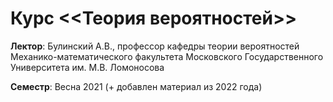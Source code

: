 # Курс <<Теория вероятностей>>

**Лектор**: Булинский А.В., профессор кафедры теории вероятностей Механико-математического факультета Московского Государственного Университета им. М.В. Ломоносова

**Семестр**: Весна 2021 (+ добавлен материал из 2022 года)
